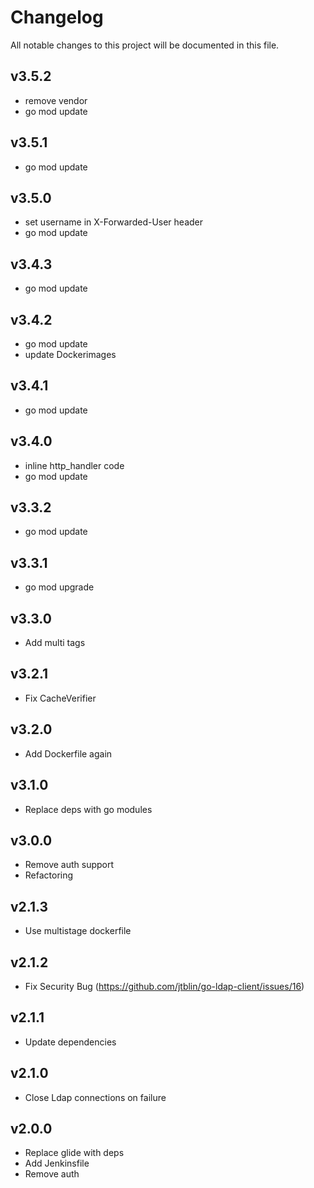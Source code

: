 # Changelog

All notable changes to this project will be documented in this file.

## v3.5.2

- remove vendor
- go mod update

## v3.5.1

- go mod update

## v3.5.0

- set username in X-Forwarded-User header
- go mod update

## v3.4.3

- go mod update

## v3.4.2

- go mod update
- update Dockerimages

## v3.4.1

- go mod update

## v3.4.0

- inline http_handler code 
- go mod update

## v3.3.2

- go mod update

## v3.3.1

- go mod upgrade

## v3.3.0

- Add multi tags

## v3.2.1

- Fix CacheVerifier

## v3.2.0

- Add Dockerfile again

## v3.1.0

- Replace deps with go modules

## v3.0.0

- Remove auth support 
- Refactoring

## v2.1.3

- Use multistage dockerfile

## v2.1.2

- Fix Security Bug (https://github.com/jtblin/go-ldap-client/issues/16)

## v2.1.1

- Update dependencies

## v2.1.0

- Close Ldap connections on failure 

## v2.0.0

- Replace glide with deps
- Add Jenkinsfile
- Remove auth

